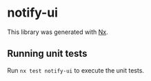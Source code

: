 # notify-ui

This library was generated with [Nx](https://nx.dev).

## Running unit tests

Run `nx test notify-ui` to execute the unit tests.
